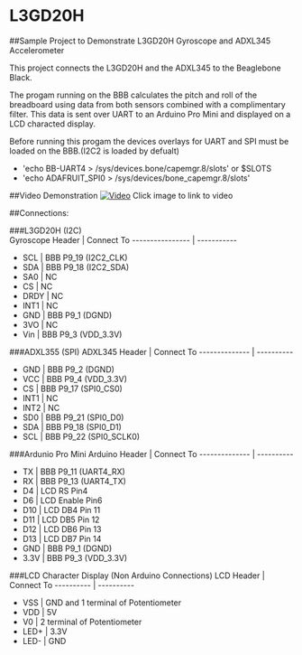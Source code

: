 # L3GD20H
##Sample Project to Demonstrate L3GD20H Gyroscope and ADXL345 Accelerometer

This project connects the L3GD20H and the ADXL345 to the Beaglebone Black. 

The progam running on the BBB calculates the pitch and roll of the breadboard using data from both sensors combined with a complimentary filter. This data is sent over UART to an Arduino Pro Mini and displayed on a LCD characted display.

Before running this progam the devices overlays for UART and SPI must be loaded on the BBB.(I2C2 is loaded by defualt)
* 'echo BB-UART4 > /sys/devices.bone/capemgr.8/slots' or $SLOTS
* 'echo ADAFRUIT_SPI0 > /sys/devices/bone_capemgr.8/slots'

##Video Demonstration
[![Video](https://i.vimeocdn.com/video/523001019.jpg?mw=960&amp;mh=540)](https://vimeo.com/130947497)
Click image to link to video

##Connections:

###L3GD20H (I2C)   
Gyroscope Header |  Connect To
---------------- | -----------
* SCL | BBB P9_19 (I2C2_CLK)
* SDA | BBB P9_18 (I2C2_SDA)
* SA0 | NC
* CS  | NC
* DRDY | NC
* INT1 | NC
* GND | BBB P9_1 (DGND)
* 3VO | NC    
* Vin | BBB P9_3 (VDD_3.3V) 

###ADXL355 (SPI)
ADXL345 Header | Connect To
-------------- | ----------
* GND | BBB P9_2 (DGND)
* VCC | BBB P9_4 (VDD_3.3V)
* CS | BBB P9_17 (SPI0_CS0)
* INT1 | NC 
* INT2 | NC 
* SD0 | BBB P9_21 (SPI0_D0)
* SDA | BBB P9_18 (SPI0_D1)
* SCL | BBB P9_22 (SPI0_SCLK0)

###Ardunio Pro Mini
Arduino Header | Connect To
-------------- | ----------
* TX | BBB P9_11 (UART4_RX)
* RX | BBB P9_13 (UART4_TX)
* D4 | LCD RS Pin4
* D6 | LCD Enable Pin6
* D10 | LCD DB4 Pin 11
* D11 | LCD DB5 Pin 12
* D12 | LCD DB6 Pin 13
* D13 | LCD DB7 Pin 14
* GND | BBB P9_1 (DGND)
* 3.3V | BBB P9_3 (VDD_3.3V)

###LCD Character Display (Non Arduino Connections)
LCD Header | Connect To
---------- | ----------
* VSS | GND and 1 terminal of Potentiometer
* VDD | 5V
* V0  | 2 terminal of Potentiometer
* LED+ | 3.3V
* LED- | GND
